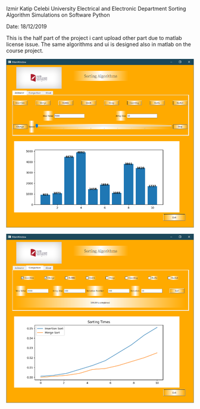 Izmir Katip Celebi University Electrical and Electronic Department
               Sorting Algorithm Simulations
                    on Software Python


Date: 18/12/2019

This is the half part of the project i cant upload other part due to matlab license issue.
The same algorithms and ui is designed also in matlab on the course project.



![alt text](https://github.com/MAli-Yildirim/Sort-Algorithm-Visualization/blob/main/UI.png?raw=true)

![alt text](https://github.com/MAli-Yildirim/Sort-Algorithm-Visualization/blob/main/UI2.png?raw=true)
